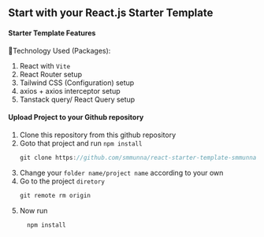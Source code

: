 ## Start with your React.js Starter Template

#### Starter Template Features
🔰Technology Used (Packages): 
1. React with `Vite`
2. React Router setup
3. Tailwind CSS (Configuration) setup
4. axios + axios interceptor setup
5. Tanstack query/ React Query setup

#### Upload Project to your Github repository

1. Clone this repository from this github repository
2. Goto that project and run `npm install`
   ```javascript
   git clone https://github.com/smmunna/react-starter-template-smmunna.git
   ```
3. Change your `folder name/project name` according to your own  
4. Go to the project `diretory`
   ```javascript
   git remote rm origin
   ```
5. Now run 
   ```javascript
     npm install 
   ```


